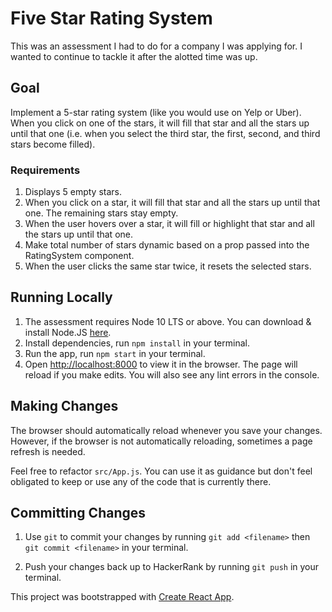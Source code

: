 # Five Star Rating System
This was an assessment I had to do for a company I was applying for. I wanted to continue to tackle it after the alotted time was up.

## Goal
Implement a 5-star rating system (like you would use on Yelp or Uber). When you click on one of the stars, it will fill that star and all the stars up until that one (i.e. when you select the third star, the first, second, and third stars become filled).

### Requirements
1. Displays 5 empty stars.
2. When you click on a star, it will fill that star and all the stars up until that one. The remaining stars stay empty.
3. When the user hovers over a star, it will fill or highlight that star and all the stars up until that one.
4. Make total number of stars dynamic based on a prop passed into the RatingSystem component.
5. When the user clicks the same star twice, it resets the selected stars.

## Running Locally
1. The assessment requires Node 10 LTS or above. You can download & install Node.JS [here](nodejs.org/en/download/).
2. Install dependencies, run `npm install` in your terminal.
3. Run the app, run `npm start` in your terminal.
4. Open [http://localhost:8000](http://localhost:8000) to view it in the browser. The page will reload if you make edits. You will also see any lint errors in the console.

## Making Changes
The browser should automatically reload whenever you save your changes. However, if the browser is not automatically reloading, sometimes a page refresh is needed.

Feel free to refactor `src/App.js`. You can use it as guidance but don't feel obligated to keep or use any of the code that is currently there.

## Committing Changes
1. Use `git` to commit your changes by running `git add <filename>` then `git commit <filename>` in your terminal. 

2. Push your changes back up to HackerRank by running `git push` in your terminal.


This project was bootstrapped with [Create React App](https://github.com/facebook/create-react-app).
